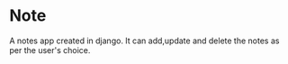 # Note
A notes app created in django. It can add,update and delete the notes as per the user's choice.

